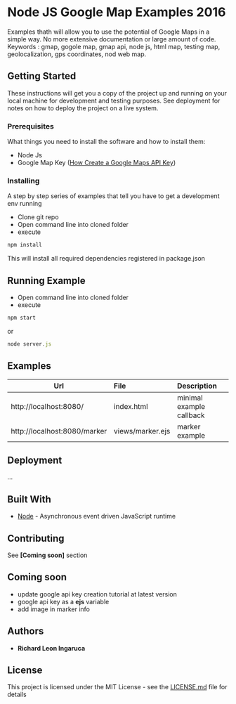 # Node JS Google Map Examples 2016

Examples thath will allow you to use the potential of Google Maps in a simple way. No more extensive documentation or large amount of code. Keywords : gmap, gogole map, gmap api, node js, html map, testing map, geolocalization, gps coordinates, nod web map.

## Getting Started

These instructions will get you a copy of the project up and running on your local machine for development and testing purposes. See deployment for notes on how to deploy the project on a live system.

### Prerequisites

What things you need to install the software and how to install them:

- Node Js
- Google Map Key ([How Create a Google Maps API Key](http://listify.astoundify.com/article/856-create-a-google-maps-api-key))

### Installing

A step by step series of examples that tell you have to get a development env running

- Clone git repo
- Open command line into cloned folder
- execute

```js
npm install
```

This will install all required dependencies registered in package.json

## Running Example

- Open command line into cloned folder
- execute 

```js
npm start
```

or

```js
node server.js
```

## Examples

| Url        							| File       				| Description       		|
| --------------------------------------|:--------------------------|:--------------------------|
| http://localhost:8080/      			| index.html  				| minimal example callback 	|
| http://localhost:8080/marker      	| views/marker.ejs  		| marker example  			|


## Deployment

...

## Built With

* [Node](https://nodejs.org) - Asynchronous event driven JavaScript runtime

## Contributing

See **[Coming soon]** section

## Coming soon

- update google api key creation tutorial at latest version
- google api key as a **ejs** variable
- add image in marker info

## Authors

* **Richard Leon Ingaruca** 

## License

This project is licensed under the MIT License - see the [LICENSE.md](LICENSE.md) file for details